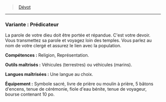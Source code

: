 ﻿---
!SubBackgroundItem
Abilities: Religion, Représentation.
MasteredTools: Véhicules (terrestres) ou véhicules (marins).
MasteredLanguages: Une langue au choix.
Equipment: Symbole sacré, livre de prière ou moulin à prière, 5 bâtons d'encens, tenue de cérémonie, fiole d'eau bénite, tenue de voyageur, bourse contenant 10 po.
Id: background_devot_hd.md#variante--prédicateur
ParentLink: background_devot_hd.md#dévot
Name: 'Variante : Prédicateur'
ParentName: Dévot
NameLevel: 3
Attributes: {}
AttributesDictionary: >+
  {}

Description: >+
  La parole de votre dieu doit être portée et répandue. C'est votre devoir. Vous transmettez sa parole et voyagez loin des temples. Vous parlez au nom de votre clergé et assurez le lien avec la population.

---
> [Dévot](hd_background_devot.md)

---

### Variante : Prédicateur

La parole de votre dieu doit être portée et répandue. C'est votre devoir. Vous transmettez sa parole et voyagez loin des temples. Vous parlez au nom de votre clergé et assurez le lien avec la population.

**Compétences :** Religion, Représentation.

**Outils maîtrisés :** Véhicules (terrestres) ou véhicules (marins).

**Langues maîtrisées :** Une langue au choix.

**Équipement :** Symbole sacré, livre de prière ou moulin à prière, 5 bâtons d'encens, tenue de cérémonie, fiole d'eau bénite, tenue de voyageur, bourse contenant 10 po.

